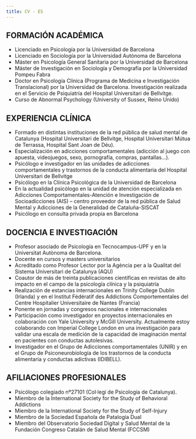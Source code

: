 ```yaml
---
title: CV - ES
---
```



## FORMACIÓN ACADÉMICA
- Licenciado en Psicología por la Universidad de Barcelona
- Licenciado en Sociología por la Universidad Autónoma de Barcelona
- Máster en Psicología General Sanitaria por la Universidad de Barcelona
- Máster de Investigación en Sociología y Demografía por la Universidad Pompeu Fabra
- Doctor en Psicología Clínica (Programa de Medicina e Investigación Translacional) por la Universidad de Barcelona. Investigación realizada en el Servicio de Psiquiatría del Hospital Universitari de Bellvitge.
- Curso de Abnormal Psychology (University of Sussex, Reino Unido)

## EXPERIENCIA CLÍNICA
- Formado en distintas instituciones de la red pública de salud mental de Catalunya (Hospital Universitari de Bellvitge, Hospital Universitari Mútua de Terrassa, Hospital Sant Joan de Déu).
- Especialización en adicciones comportamentales (adicción al juego con apuesta, videojuegos, sexo, pornografía, compras, pantallas...).
- Psicólogo e investigador en las unidades de adicciones comportamentales y trastornos de la conducta alimentaria del Hospital Universitari de Bellvitge
- Psicólogo en la Clínica Psicológica de la Universidad de Barcelona
- En la actualidad psicólogo en la unidad de atención especializada en Adicciones Comportamentales-Atención e Investigación de Socioadicciones (AIS) – centro proveedor de la red pública de Salud Mental y Adicciones de la Generalidad de Cataluña-SISCAT
- Psicólogo en consulta privada propia en Barcelona

## DOCENCIA E INVESTIGACIÓN
- Profesor asociado de Psicología en Tecnocampus-UPF y en la Universitat Autònoma de Barcelona.
- Docente en cursos y masters universitarios
- Acreditado como Profesor Lector por la Agència per a la Qualitat del Sistema Universitari de Catalunya (AQU)
- Coautor de más de treinta publicaciones científicas en revistas de alto impacto en el campo de la psicología clínica y la psiquiatría
- Realización de estancias internacionales en Trinity College Dublin (Irlanda) y en el Institut Fédératif des Addictions Comportementales del Centre Hospitalier Universitaire de Nantes (Francia)
- Ponente en jornadas y congresos nacionales e internacionales
- Participación como investigador en proyectos internacionales en colaboración con Yale University y McGill University. Actualmente estoy colaborando con Imperial College London en una investigación para validar una escala de medición de la capacidad de imaginación mental en pacientes con conductas autolesivas.
- Investigador en el Grupo de Adicciones comportamentales (UNIR) y en el Grupo de Psiconeurobiología de los trastornos de la conducta alimentaria y conductas adictivas (IDIBELL).

## AFILIACIONES PROFESIONALES
- Psicólogo colegiado nº27101 (Col·legi de Psicologia de Catalunya).
- Miembro de la International Society for the Study of Behavioral Addictions
- Miembro de la International Society for the Study of Self-Injury
- Miembro de la Sociedad Española de Patalogía Dual
- Miembro del Observatorio Sociedad Digital y Salud Mental de la Fundación Congreso Catalán de Salud Mental (FCCSM)


